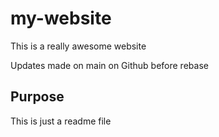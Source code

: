 # my-website

This is a really awesome website

Updates made on main on Github before rebase

## Purpose

This is just a readme file
